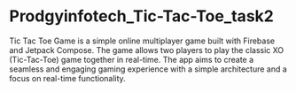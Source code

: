 # Prodgyinfotech_Tic-Tac-Toe_task2
Tic Tac Toe Game is a simple online multiplayer game built with Firebase and Jetpack Compose. The game allows two players to play the classic XO (Tic-Tac-Toe) game together in real-time. The app aims to create a seamless and engaging gaming experience with a simple architecture and a focus on real-time functionality.
